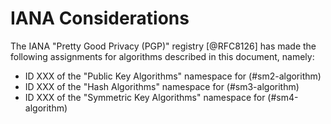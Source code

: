 #  IANA Considerations

The IANA "Pretty Good Privacy (PGP)" registry [@RFC8126] has made the following
assignments for algorithms described in this document, namely:

* ID XXX of the "Public Key Algorithms" namespace for (#sm2-algorithm)
* ID XXX of the "Hash Algorithms" namespace for (#sm3-algorithm)
* ID XXX of the "Symmetric Key Algorithms" namespace for (#sm4-algorithm)
